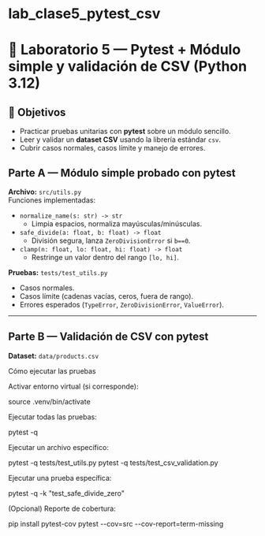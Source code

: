 # lab_clase5_pytest_csv
# 🧪 Laboratorio 5 — Pytest + Módulo simple y validación de CSV (Python 3.12)

## 🎯 Objetivos
- Practicar pruebas unitarias con **pytest** sobre un módulo sencillo.  
- Leer y validar un **dataset CSV** usando la librería estándar `csv`.  
- Cubrir casos normales, casos límite y manejo de errores.  

## Parte A — Módulo simple probado con pytest

**Archivo:** `src/utils.py`  
Funciones implementadas:  
- `normalize_name(s: str) -> str`  
  - Limpia espacios, normaliza mayúsculas/minúsculas.  
- `safe_divide(a: float, b: float) -> float`  
  - División segura, lanza `ZeroDivisionError` si `b==0`.  
- `clamp(n: float, lo: float, hi: float) -> float`  
  - Restringe un valor dentro del rango `[lo, hi]`.  

**Pruebas:** `tests/test_utils.py`  
- Casos normales.  
- Casos límite (cadenas vacías, ceros, fuera de rango).  
- Errores esperados (`TypeError`, `ZeroDivisionError`, `ValueError`).  

---

## Parte B — Validación de CSV con pytest

**Dataset:** `data/products.csv` 


Cómo ejecutar las pruebas

Activar entorno virtual (si corresponde):

source .venv/bin/activate


Ejecutar todas las pruebas:

pytest -q


Ejecutar un archivo específico:

pytest -q tests/test_utils.py
pytest -q tests/test_csv_validation.py


Ejecutar una prueba específica:

pytest -q -k "test_safe_divide_zero"


(Opcional) Reporte de cobertura:

pip install pytest-cov
pytest --cov=src --cov-report=term-missing
